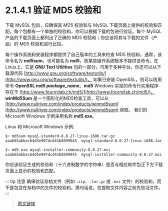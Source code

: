 # 2.1.4.1 验证 MD5 校验和

下载 MySQL 包后，应确保其 MD5 校验和与 MySQL 下载页面上提供的校验和匹配。每个包都有一个单独的校验和，你可以根据下载的包进行验证。每个 MySQL 产品的下载页面上都列出了正确的 MD5 校验和；你应该将其与下载的文件（产品）的 MD5 校验和进行比较。

每个操作系统和安装程序都提供了自己版本的工具来检查 MD5 校验和。通常，该命令名为 **md5sum**，也可能名为 **md5**，而某些操作系统根本不提供该命令。在 Linux上，它是 **GNU Text Utilities** 包的一部分，可用于多种平台。你还可以从下载源代码 [http://www.gnu.org/software/textutils/](http://www.gnu.org/software/textutils/)。 如果已安装 OpenSSL，则可以改用命令 **OpenSSL md5 *package_name***。**md5** Windows 实现的命令行实用程序存在于 [http://www.fourmilab.ch/md5/](http://www.fourmilab.ch/md5/)。 **winMd5Sum** 是一个图形化的MD5检查工具，可以从 [http://www.nullriver.com/index/products/winmd5sum](http://www.nullriver.com/index/products/winmd5sum) 获取。 我们的 Microsoft Windows 示例采用名称 **md5.exe**。

Linux 和 Microsoft Windows 示例:

```bash
$> md5sum mysql-standard-8.0.27-linux-i686.tar.gz
aaab65abbec64d5e907dcd41b8699945  mysql-standard-8.0.27-linux-i686.tar.gz
```

```bash
$> md5.exe mysql-installer-community-8.0.27.msi
aaab65abbec64d5e907dcd41b8699945  mysql-installer-community-8.0.27.msi
```

你应该验证生成的校验和（十六进制数字的字符串）是否与相应软件包正下方下载页面上显示的校验和匹配。

::: tip 注意
确保验证存档文件（例如 `.zip`、`.tar.gz` 或 `.msi` 文件）的校验和，而不是包含在存档中的文件的校验和。换句话说，在提取文件内容之前先验证文件。
:::

> [原文链接](https://dev.mysql.com/doc/refman/8.0/en/verifying-md5-checksum.html)
